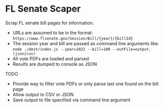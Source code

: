 FL Senate Scaper
==============

Scrap FL senate bill pages for information.
* URLs are assumed to be in the format: `https://www.flsenate.gov/Session/Bill/{year}/{billId}`
* The session year and bill are passed as command line arguments like: `node ./dest/index.js --year=2022 --bill=100 --outFile=output.(json|csv)`
* All vote PDFs are loaded and parsed
* Results are dumped to console as JSON

TODO
* Provide way to filter vote PDFs or only parse last one found on the bill page
* Allow output to CSV or JSON
* Save output to file specified via command line argument
